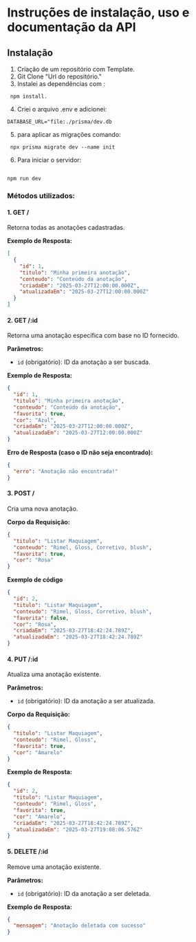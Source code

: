 # Instruções de instalação, uso e documentação da API

## Instalação

1. Criação de um repositório com Template.
2. Git Clone "Url do repositório."
3. Instalei as dependências com :

```
 npm install.
```

4. Criei o arquivo .env e adicionei:

```
DATABASE_URL="file:./prisma/dev.db
```

5. para aplicar as migrações comando:

```
 npx prisma migrate dev --name init
```

6. Para iniciar o servidor:

```

npm run dev
```

### Métodos utilizados:

#### 1. **GET /**

Retorna todas as anotações cadastradas.

**Exemplo de Resposta:**

```json
[
  {
    "id": 1,
    "titulo": "Minha primeira anotação",
    "conteudo": "Conteúdo da anotação",
    "criadaEm": "2025-03-27T12:00:00.000Z",
    "atualizadaEm": "2025-03-27T12:00:00.000Z"
  }
]
```

#### 2. **GET /:id**

Retorna uma anotação específica com base no ID fornecido.

**Parâmetros:**

- `id` (obrigatório): ID da anotação a ser buscada.

**Exemplo de Resposta:**

```json
{
  "id": 1,
  "titulo": "Minha primeira anotação",
  "conteudo": "Conteúdo da anotação",
  "favorita": true,
  "cor": "Azul",
  "criadaEm": "2025-03-27T12:00:00.000Z",
  "atualizadaEm": "2025-03-27T12:00:00.000Z"
}
```

**Erro de Resposta (caso o ID não seja encontrado):**

```json
{
  "erro": "Anotação não encontrada!"
}
```

#### 3. **POST /**

Cria uma nova anotação.

**Corpo da Requisição:**

```json
{
  "titulo": "Listar Maquiagem",
  "conteudo": "Rimel, Gloss, Corretivo, blush",
  "favorita": true,
  "cor": "Rosa"
}
```

**Exemplo de código**

```json
{
  "id": 2,
  "titulo": "Listar Maquiagem",
  "conteudo": "Rimel, Gloss, Corretivo, blush",
  "favorita": false,
  "cor": "Rosa",
  "criadaEm": "2025-03-27T18:42:24.789Z",
  "atualizadaEm": "2025-03-27T18:42:24.789Z"
}
```

#### 4. **PUT /:id**

Atualiza uma anotação existente.

**Parâmetros:**

- `id` (obrigatório): ID da anotação a ser atualizada.

**Corpo da Requisição:**

```json
{
  "titulo": "Listar Maquiagem",
  "conteudo": "Rimel, Gloss",
  "favorita": true,
  "cor": "Amarelo"
}
```

**Exemplo de Resposta:**

```json
{
  "id": 2,
  "titulo": "Listar Maquiagem",
  "conteudo": "Rimel, Gloss",
  "favorita": true,
  "cor": "Amarelo",
  "criadaEm": "2025-03-27T18:42:24.789Z",
  "atualizadaEm": "2025-03-27T19:08:06.576Z"
}
```

#### 5. **DELETE /:id**

Remove uma anotação existente.

**Parâmetros:**

- `id` (obrigatório): ID da anotação a ser deletada.

**Exemplo de Resposta:**

```json
{
  "mensagem": "Anotação deletada com sucesso"
}
```
